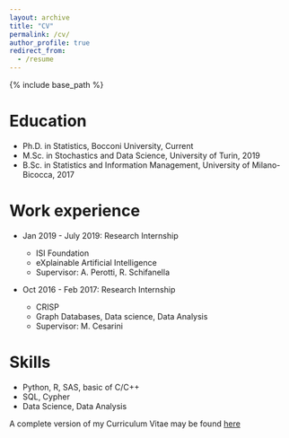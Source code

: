 ```yaml
---
layout: archive
title: "CV"
permalink: /cv/
author_profile: true
redirect_from:
  - /resume
---
```


{% include base_path %}

Education
======
* Ph.D. in Statistics, Bocconi University, Current
* M.Sc. in Stochastics and Data Science, University of Turin, 2019
* B.Sc. in Statistics and Information Management, University of Milano-Bicocca, 2017


Work experience
======
* Jan 2019 - July 2019: Research Internship
  * ISI Foundation
  * eXplainable Artificial Intelligence 
  * Supervisor: A. Perotti, R. Schifanella

* Oct 2016 - Feb 2017: Research Internship
  * CRISP
  * Graph Databases, Data science, Data Analysis
  * Supervisor: M. Cesarini
  
Skills
======
* Python, R, SAS, basic of C/C++
* SQL, Cypher
* Data Science, Data Analysis


A complete version of my Curriculum Vitae may be found [here](#files/ValentinaGhidiniCV.pdf)
